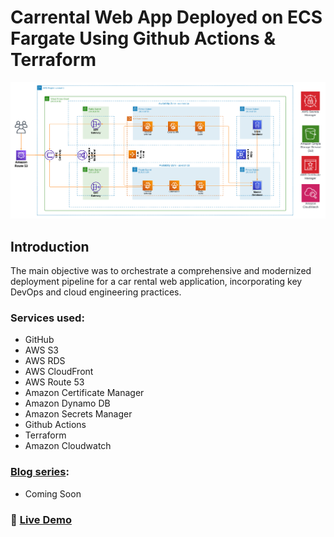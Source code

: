 # Carrental Web App Deployed on ECS Fargate Using Github Actions & Terraform

![](_docs/images/Carrental-Web-App-Architecture.png)
## Introduction

The main objective was to orchestrate a comprehensive and modernized
deployment pipeline for a car rental web application, incorporating key DevOps
and cloud engineering practices. 


### Services used:
* GitHub
* AWS S3
* AWS RDS
* AWS CloudFront
* AWS Route 53
* Amazon Certificate Manager
* Amazon Dynamo DB
* Amazon Secrets Manager
* Github Actions
* Terraform
* Amazon Cloudwatch


### [Blog series](https://topsideboss2.engineer):
* Coming Soon

### 🔗 [Live Demo](carrental.orchidacquisitions.com) 
